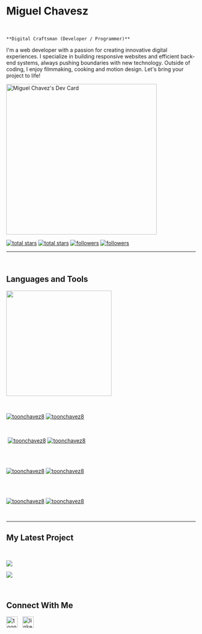 
           
<h1> Miguel Chavesz</h1>
<br /> 

                    
`**Digital Craftsman (Developer / Programmer)**`

                    

<p align="left">I'm a web developer with a passion for creating innovative digital experiences. I specialize in building responsive websites and efficient back-end systems, always pushing boundaries with new technology. Outside of coding, I enjoy filmmaking, cooking and motion design. Let's bring your project to life!

</p>

<a href="https://app.daily.dev/toonchavez8"><img src="https://api.daily.dev/devcards/ad83ff91b05942079fa948a48f5da454.png?r=f9z" width="400" alt="Miguel Chavez's Dev Card"/></a>
<p align="left"> 
  <a href="https://github.com/toonchavez8?tab=repositories&sort=stargazers#gh-light-mode-only">
    <img alt="total stars" title="Total stars on GitHub" src="https://custom-icon-badges.demolab.com/github/stars/toonchavez8?color=3ea97d&style=for-the-badge&labelColor=40b682&logo=star#gh-light-mode-only"/></a>
  
  <a href="https://github.com/toonchavez8?tab=repositories&sort=stargazers#gh-dark-mode-only">
    <img alt="total stars" title="Total stars on GitHub" src="https://custom-icon-badges.demolab.com/github/stars/toonchavez8?color=655489&style=for-the-badge&labelColor=c691e9&logo=star#gh-dark-mode-only"/></a>
  
  <a href="https://github.com/toonchavez8?tab=followers#gh-light-mode-only">
    <img alt="followers" title="Follow me on Github" src="https://custom-icon-badges.demolab.com/github/followers/toonchavez8?color=2c4954&labelColor=2c3e50&style=for-the-badge&logo=person-add&label=Follow&logoColor=white#gh-light-mode-only"/></a>
    
  <a href="https://github.com/toonchavez8?tab=followers#gh-dark-mode-only">
    <img alt="followers" title="Follow me on Github" src="https://custom-icon-badges.demolab.com/github/followers/toonchavez8?color=dacc84&labelColor=f9e692&style=for-the-badge&logo=person-add&label=Follow&logoColor=white#gh-dark-mode-only"/></a>
</p>

---
<br />

                    

<h2>Languages and Tools</h2> 
<p align="left">
<img width="280px"  src="https://skillicons.dev/icons?i=js,HTML,react,tailwind,sqlite,mysql,postgress,pr,ps,nodejs,nextjs,md,ai,git,github,express,bootstrap,ae,&perline=9"  />
</p>
<br />

                    

<p><a href="https://github.com/toonchavez8#gh-dark-mode-only" target="_blank"><img align="center" src="https://github-readme-stats.vercel.app/api/top-langs/?username=toonchavez8&langs_count=6&show_icon=true&layout=compact&theme=nightowl#gh-dark-mode-only" alt="toonchavez8" /></a>
  <a href="https://github.com/toonchavez8#gh-light-mode-only" target="_blank"><img align="center" src="https://github-readme-stats.vercel.app/api/top-langs/?username=toonchavez8&langs_count=6&show_icon=true&layout=compact&theme=vue#gh-light-mode-only" alt="toonchavez8" /></a>
</p>

<br />

<p>&nbsp;<a href="https://github.com/toonchavez8#gh-dark-mode-only" target="_blank"><img align="center" src="https://github-readme-stats.vercel.app/api?username=toonchavez8&count_private=true&show_icons=true&theme=nightowl#gh-dark-mode-only" alt="toonchavez8" /></a>
<a href="https://github.com/toonchavez8#gh-light-mode-only" target="_blank"><img align="center" src="https://github-readme-stats.vercel.app/api?username=toonchavez8&count_private=true&show_icons=true&theme=vue#gh-light-mode-only" alt="toonchavez8" /></a>
</p> 
<br>
<br />

<p><a href="https://github.com/toonchavez8#gh-dark-mode-only" target="_blank"><img align="center" src="https://streak-stats.demolab.com?user=toonchavez8&theme=nightowl#gh-dark-mode-only" alt="toonchavez8"/></a>
<a href="https://github.com/toonchavez8#gh-light-mode-only" target="_blank"><img align="center" src="https://streak-stats.demolab.com?user=toonchavez8&theme=vue#gh-light-mode-only" alt="toonchavez8"/></a></p>
<br/>
<br />

<p><a href="https://github.com/toonchavez8#gh-dark-mode-only" target="_blank"><img align="center" src="https://github-readme-activity-graph.cyclic.app/graph?username=toonchavez8&theme=nightowl#gh-dark-mode-only" alt="toonchavez8" /></a>
<a href="https://github.com/toonchavez8#gh-light-mode-only" target="_blank"><img align="center" src="https://github-readme-activity-graph.cyclic.app/graph?username=toonchavez8&theme=vue#gh-light-mode-only" alt="toonchavez8" /></a></p>
<br/>

---


                    

<h2>My Latest Project</h2> 
<br />
<p><a href="https://github.com/toonchavez8/Portfolio_Chavez_Miguel#gh-dark-mode-only" target="_blank"><img align="center" src="https://github-readme-stats.vercel.app/api/pin/?username=toonchavez8&repo=Portfolio_Chavez_Miguel&theme=nightowl&show_owner=true#gh-dark-mode-only"/></a></p>
<p><a href="https://github.com/toonchavez8/Portfolio_Chavez_Miguel#gh-light-mode-only" target="_blank"><img align="center" src="https://github-readme-stats.vercel.app/api/pin/?username=toonchavez8&repo=Portfolio_Chavez_Miguel&theme=vue&show_owner=true#gh-light-mode-only"/></a></p>
<br />


                    

<h2>Connect With Me</h2> 
<p align="left">
<a href="https://instagram.com/toonchavez8" target="_blank"><img align="left" width="30px" style="padding-right:10px" src="https://raw.githubusercontent.com/rahuldkjain/github-profile-readme-generator/master/src/images/icons/Social/instagram.svg" alt="toonchavez8" /></a>
<a href="https://www.linkedin.com/in/toonchavez8/" target="_blank"><img align="left" alt="linkedin" width="30px" style="padding-right: 10px;" src="https://cdn.jsdelivr.net/gh/devicons/devicon/icons/linkedin/linkedin-original.svg" /></a>
</p>

                

            
